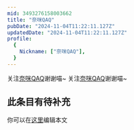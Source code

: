 ```yaml
---
mid: 3493276158003662
title: "奈咪QAQ"
pubDate: "2024-11-04T11:22:11.127Z"
updatedDate: "2024-11-04T11:22:11.127Z"
profile:
  {
    Nickname: ["奈咪QAQ"],
  }
---
```


关注[奈咪QAQ](https://space.bilibili.com/3493276158003662)谢谢喵~ 关注[奈咪QAQ](https://space.bilibili.com/3493276158003662)谢谢喵~

## 此条目有待补充
你可以在[这里](https://github.com/Yuhanawa/VTuber.ICU-Content/edit/master/v/奈咪QAQ/index.md)编辑本文
